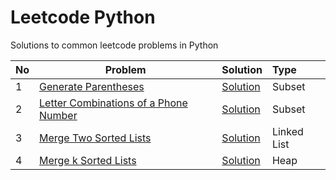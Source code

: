 # Leetcode Python

Solutions to common leetcode problems in Python

| No  | Problem                                                                                                        | Solution                                                | Type        |
|-----|----------------------------------------------------------------------------------------------------------------|---------------------------------------------------------|:------------|
| 1   | [Generate Parentheses ](https://leetcode.com/problems/generate-parentheses/)                                   | [Solution](solutions\python3\generate_parentheses.py)   | Subset      |
| 2   | [Letter Combinations of a Phone Number ](https://leetcode.com/problems/letter-combinations-of-a-phone-number/) | [Solution](solutions/python3/letter_combinations.py)    | Subset      |
| 3   | [Merge Two Sorted Lists ](https://leetcode.com/problems/merge-two-sorted-lists/)                               | [Solution](solutions/python3/merge_two_sorted_lists.py) | Linked List |
| 4   | [Merge k Sorted Lists ](https://leetcode.com/problems/merge-k-sorted-lists/)                                   | [Solution](solutions/python3/merge_k_sorted_lists.py)   | Heap        |


